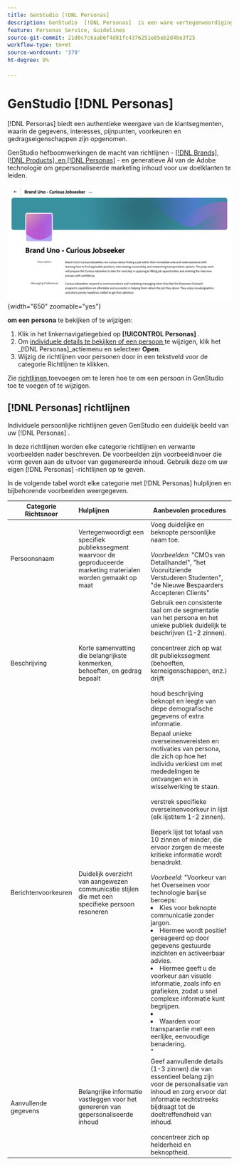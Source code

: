 ```yaml
---
title: GenStudio [!DNL Personas]
description: GenStudio  [!DNL Personas]  is een ware vertegenwoordiging van uw klantensegmenten, die hun belangen, pijnpunten, voorkeur, en gedragseigenschappen vangen.
feature: Personas Service, Guidelines
source-git-commit: 21d0c7c6aab6f4d81fc4376251e85eb2d4be3f25
workflow-type: tm+mt
source-wordcount: '379'
ht-degree: 0%

---
```



# GenStudio [!DNL Personas]

[!DNL Personas] biedt een authentieke weergave van de klantsegmenten, waarin de gegevens, interesses, pijnpunten, voorkeuren en gedragseigenschappen zijn opgenomen.

GenStudio hefboomwerkingen de macht van richtlijnen - [[!DNL Brands],  [!DNL Products], en  [!DNL Personas]](overview.md) - en generatieve AI van de Adobe technologie om gepersonaliseerde marketing inhoud voor uw doelklanten te leiden. &#x200B;

![[!DNL Personas] Richtlijnen in GenStudio ](/help/assets/personas-guidelines.png){width="650" zoomable="yes"}

**om een persona** te bekijken of te wijzigen:

1. Klik in het linkernavigatiegebied op **[!UICONTROL Personas]** .
1. Om [ individuele details te bekijken of een persoon ](add-guidelines.md#manage-personas) te wijzigen, klik het _[!DNL Personas]_actiemenu en selecteer **Open**.
1. Wijzig de richtlijnen voor personen door in een tekstveld voor de categorie Richtlijnen te klikken.

Zie [ richtlijnen ](add-guidelines.md) toevoegen om te leren hoe te om een persoon in GenStudio toe te voegen of te wijzigen.

## [!DNL Personas] richtlijnen

Individuele persoonlijke richtlijnen geven GenStudio een duidelijk beeld van uw [!DNL Personas] .

In deze richtlijnen worden elke categorie richtlijnen en verwante voorbeelden nader beschreven. De voorbeelden zijn voorbeeldinvoer die vorm geven aan de uitvoer van gegenereerde inhoud. Gebruik deze om uw eigen [!DNL Personas] -richtlijnen op te geven.

In de volgende tabel wordt elke categorie met [!DNL Personas] hulplijnen en bijbehorende voorbeelden weergegeven.

| Categorie Richtsnoer | Hulplijnen | Aanbevolen procedures |
| ------------------| :---------- |-------------|
| Persoonsnaam | Vertegenwoordigt een specifiek publiekssegment waarvoor de geproduceerde marketing materialen worden gemaakt op maat | Voeg duidelijke en beknopte persoonlijke naam toe.<br><br>_Voorbeelden_: &quot;CMOs van Detailhandel&quot;, &quot;het Vooruitziende Verstuderen Studenten&quot;, &quot;de Nieuwe Bespaarders Accepteren Clients&quot; |
| Beschrijving | Korte samenvatting die belangrijkste kenmerken, behoeften, en gedrag bepaalt | Gebruik een consistente taal om de segmentatie van het persona en het unieke publiek duidelijk te beschrijven (1-2 zinnen).<br><br> concentreer zich op wat dit publiekssegment (behoeften, kerneigenschappen, enz.) drijft<br><br> houd beschrijving beknopt en leegte van diepe demografische gegevens of extra informatie. |
| Berichtenvoorkeuren | Duidelijk overzicht van aangewezen communicatie stijlen die met een specifieke persoon resoneren | Bepaal unieke overseinenvereisten en motivaties van persona, die zich op hoe het individu verkiest om met mededelingen te ontvangen en in wisselwerking te staan.<br><br> verstrek specifieke overseinenvoorkeur in lijst (elk lijstitem 1-2 zinnen).<br><br> Beperk lijst tot totaal van 10 zinnen of minder, die ervoor zorgen de meeste kritieke informatie wordt benadrukt.<br><br>_Voorbeeld_: &quot;Voorkeur van het Overseinen voor technologie barijse beroeps:<li>Kies voor beknopte communicatie zonder jargon.</li><li>Hiermee wordt positief gereageerd op door gegevens gestuurde inzichten en activeerbaar advies.</li><li>Hiermee geeft u de voorkeur aan visuele informatie, zoals info en grafieken, zodat u snel complexe informatie kunt begrijpen.<li><li>Waarden voor transparantie met een eerlijke, eenvoudige benadering.</li>&quot; |
| Aanvullende gegevens | Belangrijke informatie vastleggen voor het genereren van gepersonaliseerde inhoud | Geef aanvullende details (1-3 zinnen) die van essentieel belang zijn voor de personalisatie van inhoud en zorg ervoor dat informatie rechtstreeks bijdraagt tot de doeltreffendheid van inhoud.<br><br> concentreer zich op helderheid en beknoptheid. |
